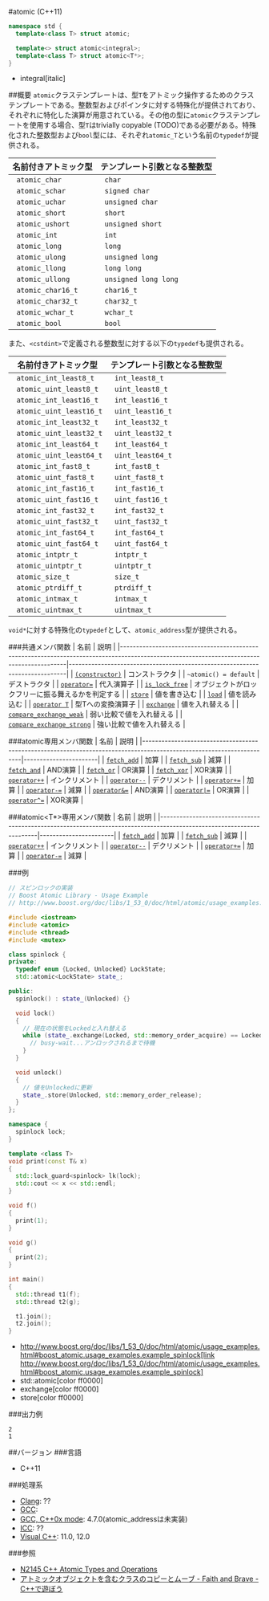 #atomic (C++11)
```cpp
namespace std {
  template<class T> struct atomic;

  template<> struct atomic<integral>;
  template<class T> struct atomic<T*>;
}
```
* integral[italic]

##概要
`atomic`クラステンプレートは、型`T`をアトミック操作するためのクラステンプレートである。整数型およびポインタに対する特殊化が提供されており、それぞれに特化した演算が用意されている。その他の型に`atomic`クラステンプレートを使用する場合、型`T`はtrivially copyable (TODO)である必要がある。特殊化された整数型および`bool`型には、それぞれ`atomic_T`という名前の`typedef`が提供される。

| 名前付きアトミック型 | テンプレート引数となる整数型 |
|--------------------------------|--------------------------------------------|
|` atomic_char` |` char` |
|` atomic_schar` |` signed char` |
|` atomic_uchar` |` unsigned char` |
|` atomic_short` |` short` |
|` atomic_ushort` |` unsigned short` |
|` atomic_int` |` int` |
|` atomic_long` |` long` |
|` atomic_ulong` |` unsigned long` |
|` atomic_llong` |` long long` |
|` atomic_ullong` |` unsigned long long` |
|` atomic_char16_t` |` char16_t` |
|` atomic_char32_t` |` char32_t` |
|` atomic_wchar_t` |` wchar_t` |
|` atomic_bool` |` bool` |

また、`<cstdint>`で定義される整数型に対する以下の`typedef`も提供される。

| 名前付きアトミック型 | テンプレート引数となる整数型 |
|------------------------------------|--------------------------------------------|
|` atomic_int_least8_t` |` int_least8_t` |
|` atomic_uint_least8_t` |` uint_least8_t` |
|` atomic_int_least16_t` |` int_least16_t` |
|` atomic_uint_least16_t` |` uint_least16_t` |
|` atomic_int_least32_t` |` int_least32_t` |
|` atomic_uint_least32_t` |` uint_least32_t` |
|` atomic_int_least64_t` |` int_least64_t` |
|` atomic_uint_least64_t` |` uint_least64_t` |
|` atomic_int_fast8_t` |` int_fast8_t` |
|` atomic_uint_fast8_t` |` uint_fast8_t` |
|` atomic_int_fast16_t` |` int_fast16_t` |
|` atomic_uint_fast16_t` |` uint_fast16_t` |
|` atomic_int_fast32_t` |` int_fast32_t` |
|` atomic_uint_fast32_t` |` uint_fast32_t` |
|` atomic_int_fast64_t` |` int_fast64_t` |
|` atomic_uint_fast64_t` |` uint_fast64_t` |
|` atomic_intptr_t` |` intptr_t` |
|` atomic_uintptr_t` |` uintptr_t` |
|` atomic_size_t` |` size_t` |
|` atomic_ptrdiff_t` |` ptrdiff_t` |
|` atomic_intmax_t` |` intmax_t` |
|` atomic_uintmax_t` |` uintmax_t` |

`void*`に対する特殊化の`typedef`として、`atomic_address`型が提供される。


###共通メンバ関数
| 名前 | 説明 |
|-------------------------------------------------------------------------------------------------------------------------------------------|-----------------------------------------------------------------------------|
| [`(constructor)`](./atomic/op_constructor.md) | コンストラクタ |
| `~atomic() = default` | デストラクタ |
| [`operator=`](./atomic/op_assign.md) | 代入演算子 |
| [`is_lock_free`](./atomic/is_lock_free.md) | オブジェクトがロックフリーに振る舞えるかを判定する |
| [`store`](./atomic/store.md) | 値を書き込む |
| [`load`](./atomic/load.md) | 値を読み込む |
| [`operator T`](./atomic/op_t.md) | 型Tへの変換演算子 |
| [`exchange`](./atomic/exchange.md) | 値を入れ替える |
| [`compare_exchange_weak`](./atomic/compare_exchange_weak.md) | 弱い比較で値を入れ替える |
| [`compare_exchange_strong`](./atomic/compare_exchange_strong.md) | 強い比較で値を入れ替える |


###atomic<integral>専用メンバ関数
| 名前 | 説明 |
|----------------------------------------------------------------------------------------------------------------------|-----------------------|
| [`fetch_add`](./atomic/fetch_add.md) | 加算 |
| [`fetch_sub`](./atomic/fetch_sub.md) | 減算 |
| [`fetch_and`](./atomic/fetch_and.md) | AND演算 |
| [`fetch_or`](./atomic/fetch_or.md) | OR演算 |
| [`fetch_xor`](./atomic/fetch_xor.md) | XOR演算 |
| [`operator++`](./atomic/op_increment.md) | インクリメント |
| [`operator--`](./atomic/op_decrement.md) | デクリメント |
| [`operator+=`](./atomic/op_plus_assign.md) | 加算 |
| [`operator-=`](./atomic/op_minus_assign.md) | 減算 |
| [`operator&=`](./atomic/op_and_assign.md) | AND演算 |
| <code>[operator&#x7C;=](./atomic/op_or_assign.md)</code> | OR演算 |
| [`operator^=`](./atomic/op_xor_assign.md) | XOR演算 |


###atomic<T*>専用メンバ関数
| 名前 | 説明 |
|----------------------------------------------------------------------------------------------------------------------|-----------------------|
| [`fetch_add`](./atomic/fetch_add.md) | 加算 |
| [`fetch_sub`](./atomic/fetch_sub.md) | 減算 |
| [`operator++`](./atomic/op_increment.md) | インクリメント |
| [`operator--`](./atomic/op_decrement.md) | デクリメント |
| [`operator+=`](./atomic/op_plus_assign.md) | 加算 |
| [`operator-=`](./atomic/op_minus_assign.md) | 減算 |


###例
```cpp
// スピンロックの実装
// Boost Atomic Library - Usage Example
// http://www.boost.org/doc/libs/1_53_0/doc/html/atomic/usage_examples.html#boost_atomic.usage_examples.example_spinlock

#include <iostream>
#include <atomic>
#include <thread>
#include <mutex>

class spinlock {
private:
  typedef enum {Locked, Unlocked} LockState;
  std::atomic<LockState> state_;

public:
  spinlock() : state_(Unlocked) {}

  void lock()
  {
    // 現在の状態をLockedと入れ替える
    while (state_.exchange(Locked, std::memory_order_acquire) == Locked) {
      // busy-wait...アンロックされるまで待機
    }
  }

  void unlock()
  {
    // 値をUnlockedに更新
    state_.store(Unlocked, std::memory_order_release);
  }
};

namespace {
  spinlock lock;
}

template <class T>
void print(const T& x)
{
  std::lock_guard<spinlock> lk(lock);
  std::cout << x << std::endl;
}

void f()
{
  print(1);
}

void g()
{
  print(2);
}

int main()
{
  std::thread t1(f);
  std::thread t2(g);

  t1.join();
  t2.join();
}
```
* http://www.boost.org/doc/libs/1_53_0/doc/html/atomic/usage_examples.html#boost_atomic.usage_examples.example_spinlock[link http://www.boost.org/doc/libs/1_53_0/doc/html/atomic/usage_examples.html#boost_atomic.usage_examples.example_spinlock]
* std::atomic[color ff0000]
* exchange[color ff0000]
* store[color ff0000]


###出力例
```
2
1
```


##バージョン
###言語
- C++11

###処理系
- [Clang](/implementation.md#clang): ??
- [GCC](/implementation.md#gcc): 
- [GCC, C++0x mode](/implementation.md#gcc): 4.7.0(atomic_addressは未実装)
- [ICC](/implementation.md#icc): ??
- [Visual C++](/implementation.md#visual_cpp): 11.0, 12.0


###参照
- [N2145 C++ Atomic Types and Operations](http://www.open-std.org/jtc1/sc22/wg21/docs/papers/2007/n2145.html)
- [アトミックオブジェクトを含むクラスのコピーとムーブ - Faith and Brave - C++で遊ぼう](http://d.hatena.ne.jp/faith_and_brave/20130110/1357808183)

